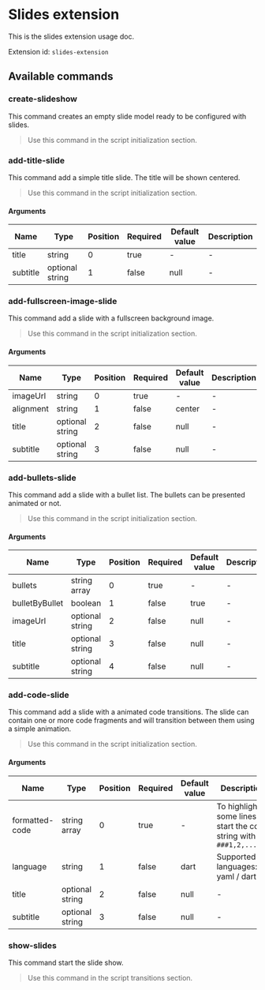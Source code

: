 # Slides extension

This is the slides extension usage doc.

Extension id: `slides-extension`

## Available commands

### create-slideshow

This command creates an empty slide model ready to be configured with slides.

> Use this command in the script initialization section.

### add-title-slide

This command add a simple title slide. The title will be shown centered. 

> Use this command in the script initialization section.

#### Arguments

| Name     | Type            | Position | Required | Default value | Description |
|----------|-----------------|----------|----------|---------------|-------------|
| title    | string          | 0        | true     | -             | -           |
| subtitle | optional string | 1        | false    | null          | -           |

### add-fullscreen-image-slide

This command add a slide with a fullscreen background image.

> Use this command in the script initialization section.

#### Arguments

| Name      | Type            | Position | Required | Default value | Description |
|-----------|-----------------|----------|----------|---------------|-------------|
| imageUrl  | string          | 0        | true     | -             | -           |
| alignment | string          | 1        | false    | center        | -           |
| title     | optional string | 2        | false    | null          | -           |
| subtitle  | optional string | 3        | false    | null          | -           |

### add-bullets-slide

This command add a slide with a bullet list. The bullets can be presented animated or not.

> Use this command in the script initialization section.

#### Arguments

| Name           | Type            | Position | Required | Default value | Description |
|----------------|-----------------|----------|----------|---------------|-------------|
| bullets        | string array    | 0        | true     | -             | -           |
| bulletByBullet | boolean         | 1        | false    | true          | -           |
| imageUrl       | optional string | 2        | false    | null          | -           |
| title          | optional string | 3        | false    | null          | -           |
| subtitle       | optional string | 4        | false    | null          | -           |

### add-code-slide

This command add a slide with a animated code transitions. The slide can contain one or more
code fragments and will transition between them using a simple animation.

> Use this command in the script initialization section.

#### Arguments

| Name           | Type            | Position | Required | Default value | Description                                                         |
|----------------|-----------------|----------|----------|---------------|---------------------------------------------------------------------|
| formatted-code | string array    | 0        | true     | -             | To highlight some lines, start the code string with `###1,2,...###` |
| language       | string          | 1        | false    | dart          | Supported languages: yaml / dart                                    |
| title          | optional string | 2        | false    | null          | -                                                                   |
| subtitle       | optional string | 3        | false    | null          | -                                                                   |

### show-slides

This command start the slide show. 

> Use this command in the script transitions section.